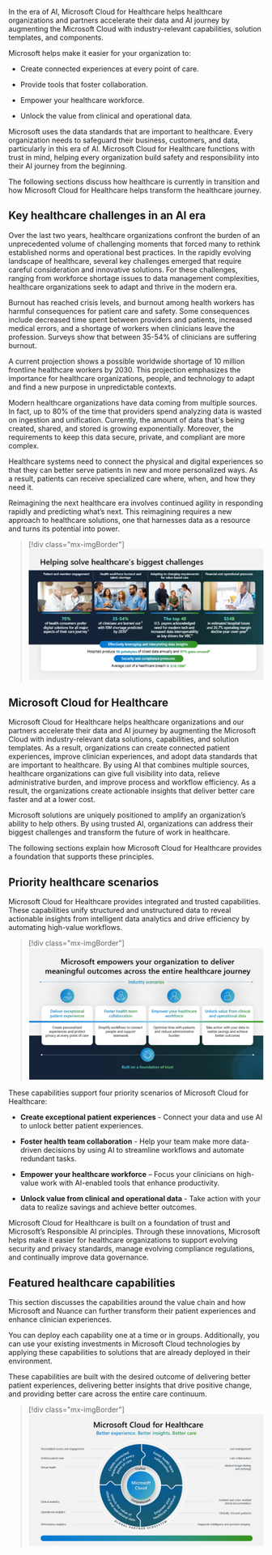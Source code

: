 In the era of AI, Microsoft Cloud for Healthcare helps healthcare organizations and partners accelerate their data and AI journey by augmenting the Microsoft Cloud with industry-relevant capabilities, solution templates, and components. 

Microsoft helps make it easier for your organization to:

- Create connected experiences at every point of care.

- Provide tools that foster collaboration.

- Empower your healthcare workforce.

- Unlock the value from clinical and operational data.

Microsoft uses the data standards that are important to healthcare. Every organization needs to safeguard their business, customers, and data, particularly in this era of AI. Microsoft Cloud for Healthcare functions with trust in mind, helping every organization build safety and responsibility into their AI journey from the beginning.

The following sections discuss how healthcare is currently in transition and how Microsoft Cloud for Healthcare helps transform the healthcare journey.

## Key healthcare challenges in an AI era

Over the last two years, healthcare organizations confront the burden of an unprecedented volume of challenging moments that forced many to rethink established norms and operational best practices. In the rapidly evolving landscape of healthcare, several key challenges emerged that require careful consideration and innovative solutions. For these challenges, ranging from workforce shortage issues to data management complexities, healthcare organizations seek to adapt and thrive in the modern era.

Burnout has reached crisis levels, and burnout among health workers has harmful consequences for patient care and safety. Some consequences include decreased time spent between providers and patients, increased medical errors, and a shortage of workers when clinicians leave the profession. Surveys show that between 35-54% of clinicians are suffering burnout.

A current projection shows a possible worldwide shortage of 10 million frontline healthcare workers by 2030. This projection emphasizes the importance for healthcare organizations, people, and technology to adapt and find a new purpose in unpredictable contexts.

Modern healthcare organizations have data coming from multiple sources. In fact, up to 80% of the time that providers spend analyzing data is wasted on ingestion and unification. Currently, the amount of data that's being created, shared, and stored is growing exponentially. Moreover, the requirements to keep this data secure, private, and compliant are more complex.

Healthcare systems need to connect the physical and digital experiences so that they can better serve patients in new and more personalized ways. As a result, patients can receive specialized care where, when, and how they need it.

Reimagining the next healthcare era involves continued agility in responding rapidly and predicting what’s next. This reimagining requires a new approach to healthcare solutions, one that harnesses data as a resource and turns its potential into power.

> [!div class="mx-imgBorder"]
> [![Diagram of healthcare in transition.](../media/transition.png)](../media/transition.png#lightbox)

## Microsoft Cloud for Healthcare

Microsoft Cloud for Healthcare helps healthcare organizations and our partners accelerate their data and AI journey by augmenting the Microsoft Cloud with industry-relevant data solutions, capabilities, and solution templates. As a result, organizations can create connected patient experiences, improve clinician experiences, and adopt data standards that are important to healthcare. By using AI that combines multiple sources, healthcare organizations can give full visibility into data, relieve administrative burden, and improve process and workflow efficiency. As a result, the organizations create actionable insights that deliver better care faster and at a lower cost. 

Microsoft solutions are uniquely positioned to amplify an organization’s ability to help others. By using trusted AI, organizations can address their biggest challenges and transform the future of work in healthcare.

The following sections explain how Microsoft Cloud for Healthcare provides a foundation that supports these principles.

## Priority healthcare scenarios

Microsoft Cloud for Healthcare provides integrated and trusted capabilities. These capabilities unify structured and unstructured data to reveal actionable insights from intelligent data analytics and drive efficiency by automating high-value workflows.

> [!div class="mx-imgBorder"]
> [![Diagram of priority healthcare scenarios.](../media/scenarios.png)](../media/scenarios.png#lightbox)

These capabilities support four priority scenarios of Microsoft Cloud for Healthcare:

- **Create exceptional patient experiences** - Connect your data and use AI to unlock better patient experiences.
	
- **Foster health team collaboration** - Help your team make more data-driven decisions by using AI to streamline workflows and automate redundant tasks.

- **Empower your healthcare workforce** – Focus your clinicians on high-value work with AI-enabled tools that enhance productivity. 

- **Unlock value from clinical and operational data** - Take action with your data to realize savings and achieve better outcomes.

Microsoft Cloud for Healthcare is built on a foundation of trust and Microsoft’s Responsible AI principles. Through these innovations, Microsoft helps make it easier for healthcare organizations to support evolving security and privacy standards, manage evolving compliance regulations, and continually improve data governance.

## Featured healthcare capabilities

This section discusses the capabilities around the value chain and how Microsoft and Nuance can further transform their patient experiences and enhance clinician experiences.

You can deploy each capability one at a time or in groups. Additionally, you can use your existing investments in Microsoft Cloud technologies by applying these capabilities to solutions that are already deployed in their environment.

These capabilities are built with the desired outcome of delivering better patient experiences, delivering better insights that drive positive change, and providing better care across the entire care continuum.

> [!div class="mx-imgBorder"]
> [![Diagram of Microsoft Cloud for Healthcare topics.](../media/cloud-healthcare.png)](../media/cloud-healthcare.png#lightbox)
